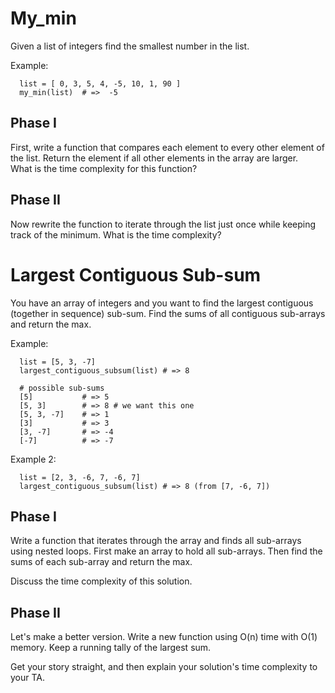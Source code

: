 # My_min

Given a list of integers find the smallest number in the list.

Example:

      list = [ 0, 3, 5, 4, -5, 10, 1, 90 ]
      my_min(list)  # =>  -5

## Phase I  
First, write a function that compares each element to every other element of the list.  Return the element if all other elements in the array are larger.  
What is the time complexity for this function?

## Phase II
Now rewrite the function to iterate through the list just once while keeping
track of the minimum.  What is the time complexity?



# Largest Contiguous Sub-sum

You have an array of integers and you want to find the largest contiguous
(together in sequence) sub-sum. Find the sums of all contiguous sub-arrays and
return the max.

Example:

      list = [5, 3, -7]
      largest_contiguous_subsum(list) # => 8

      # possible sub-sums
      [5]           # => 5
      [5, 3]        # => 8 # we want this one
      [5, 3, -7]    # => 1
      [3]           # => 3
      [3, -7]       # => -4
      [-7]          # => -7

Example 2:

      list = [2, 3, -6, 7, -6, 7]
      largest_contiguous_subsum(list) # => 8 (from [7, -6, 7])

## Phase I
Write a function that iterates through the array and finds all sub-arrays using
nested loops. First make an array to hold all sub-arrays. Then find the
sums of each sub-array and return the max.

Discuss the time complexity of this solution.

## Phase II
Let's make a better version. Write a new function using O(n) time with O(1) memory.
Keep a running tally of the largest sum.

Get your story straight, and then explain your solution's time complexity to your TA.
